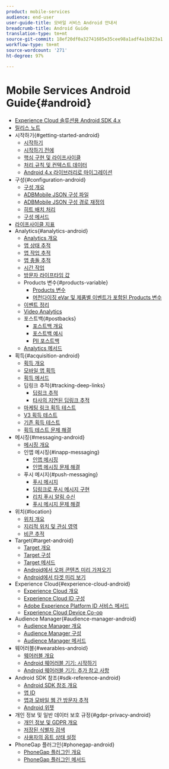 ```yaml
---
product: mobile-services
audience: end-user
user-guide-title: 모바일 서비스 Android 안내서
breadcrumb-title: Android Guide
translation-type: tm+mt
source-git-commit: 18ef20df0a32741685e35cee98a1adf4a1b823a1
workflow-type: tm+mt
source-wordcount: '271'
ht-degree: 97%

---
```



# Mobile Services Android Guide{#android}

+ [Experience Cloud 솔루션용 Android SDK 4.x](overview.md)
+ [릴리스 노트](rel-notes.md)
+ 시작하기{#getting-started-android}
   + [시작하기](getting-started/getting-started.md)
   + [시작하기 전에](getting-started/requirements.md)
   + [핵심 구현 및 라이프사이클](getting-started/dev-qs.md)
   + [처리 규칙 및 컨텍스트 데이터](getting-started/proc-rules.md)
   + [Android 4.x 라이브러리로 마이그레이션](getting-started/migration-v3.md)
+ 구성{#configuration-android}
   + [구성 개요](configuration/configuration.md)
   + [ADBMobile JSON 구성 파일](configuration/json-config/json-config.md)
   + [ADBMobile JSON 구성 경로 재정의](configuration/json-config/json-config-remote.md)
   + [히트 배치 처리](configuration/hit-batching.md)
   + [구성 메서드](configuration/methods.md)
+ [라이프사이클 지표](metrics.md)
+ Analytics{#analytics-android}
   + [Analytics 개요](analytics-main/analytics-main.md)
   + [앱 상태 추적](analytics-main/states.md)
   + [앱 작업 추적](analytics-main/actions.md)
   + [앱 충돌 추적](analytics-main/crashes.md)
   + [시간 작업](analytics-main/timed-actions.md)
   + [방문자 라이프타임 값](analytics-main/lifetime-value.md)
   + Products 변수{#products-variable}
      + [Products 변수](analytics-main/products/products.md)
      + [머천다이징 eVar 및 제품별 이벤트가 포함된 Products 변수](analytics-main/products/products-variable-evars-events.md)
   + [이벤트 정리](analytics-main/event-serialization.md)
   + [Video Analytics](analytics-main/video-qs.md)
   + 포스트백{#postbacks}
      + [포스트백 개요](analytics-main/postbacks/postbacks.md)
      + [포스트백 예시](analytics-main/postbacks/postback-example.md)
      + [PII 포스트백](analytics-main/postbacks/c-pii-postbacks.md)
   + [Analytics 메서드](analytics-main/analytics-methods.md)
+ 획득{#acquisition-android}
   + [획득 개요](acquisition-main/acquisition-main-android.md)
   + [모바일 앱 획득](acquisition-main/acquisition.md)
   + [획득 메서드](acquisition-main/acquisition-methods.md)
   + 딥링크 추적{#tracking-deep-links}
      + [딥링크 추적](acquisition-main/tracking-deep-links/tracking-deep-links.md)
      + [타사의 지연된 딥링크 추적](acquisition-main/tracking-deep-links/c-tracking-3rd-party-deferred-deep-links.md)
   + [마케팅 링크 획득 테스트](acquisition-main/t-testing-marketing-link-acquisition.md)
   + [V3 획득 테스트](acquisition-main/t-testing-version-3-acquisition.md)
   + [기존 획득 테스트 ](acquisition-main/t-testing-acquisition.md)
   + [획득 테스트 문제 해결](acquisition-main/troubleshoot-acquisition-testing.md)
+ 메시징{#messaging-android}
   + [메시징 개요](messaging-main/messaging-main-android.md)
   + 인앱 메시징{#inapp-messaging}
      + [인앱 메시징](messaging-main/messaging/messaging.md)
      + [인앱 메시징 문제 해결](messaging-main/messaging/in-apps-ts.md)
   + 푸시 메시지{#push-messaging}
      + [푸시 메시지](messaging-main/push-messaging/push-messaging.md)
      + [딥링크로 푸시 메시지 구현](messaging-main/push-messaging/t-mob-impl-push-deeplinking-android-4x.md)
      + [리치 푸시 알림 수신](messaging-main/push-messaging/c-set-up-rich-push-notif-android.md)
      + [푸시 메시지 문제 해결](messaging-main/push-messaging/c-troubleshooting-push-messaging.md)
+ 위치{#location}
   + [위치 개요](location/location.md)
   + [지리적 위치 및 관심 영역](location/geo-poi.md)
   + [비콘 추적](location/beacon.md)
+ Target{#target-android}
   + [Target 개요](target-main/target-main.md)
   + [Target 구성](target-main/target.md)
   + [Target 메서드](target-main/c-target-methods.md)
   + [Android에서 오퍼 콘텐츠 미리 가져오기](target-main/c-mob-target-prefetch-android.md)
   + [Android에서 타겟 미리 보기](target-main/c-mob-target-preview-android.md)
+ Experience Cloud{#experience-cloud-android}
   + [Experience Cloud 개요](c-marketing-cloud/c-marketing-cloud.md)
   + [Experience Cloud ID 구성](c-marketing-cloud/mcvid.md)
   + [Adobe Experience Platform ID 서비스 메서드](c-marketing-cloud/mc-methods.md)
   + [Experience Cloud Device Co-op](c-marketing-cloud/t-mob-mc-device-coop-android-.md)
+ Audience Manager{#audience-manager-android}
   + [Audience Manager 개요](audience-manager/audience-manager.md)
   + [Audience Manager 구성](audience-manager/audiencemgmt.md)
   + [Audience Manager 메서드](audience-manager/c-audience-manager-methods.md)
+ 웨어러블{#wearables-android}
   + [웨어러블 개요](wearables/wearables.md)
   + [Android 웨어러블 기기: 시작하기](wearables/android-wearable.md)
   + [Android 웨어러블 기기: 추가 참고 사항](wearables/c-android-wearables--additional-notes.md)
+ Android SDK 참조{#sdk-reference-android}
   + [Android SDK 참조 개요](/help/android/reference/reference.md)
   + [앱 ID](/help/android/reference/app-ids.md)
   + [앱과 모바일 웹 간 방문자 추적](/help/android/reference/hybrid-app.md)
   + [Android 위젯](/help/android/reference/widgets.md)
+ 개인 정보 및 일반 데이터 보호 규정{#gdpr-privacy-android}
   + [개인 정보 및 GDPR 개요](c-mob-privacy-gdpr-android/c-mob-privacy-gdpr-android.md)
   + [저장된 식별자 검색](c-mob-privacy-gdpr-android/c-mob-gdpr-ret-stored-ids-android.md)
   + [사용자의 옵트 상태 설정](c-mob-privacy-gdpr-android/privacy.md)
+ PhoneGap 플러그인{#phonegap-android}
   + [PhoneGap 플러그인 개요](phonegap/phonegap.md)
   + [PhoneGap 플러그인 메서드](phonegap/phonegap-methods.md)
